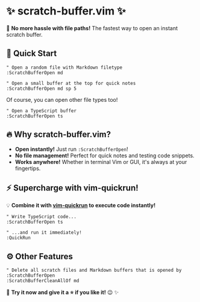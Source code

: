 # :sparkles: scratch-buffer.vim :sparkles:

:rocket: **No more hassle with file paths!** The fastest way to open an instant scratch buffer.

## :wrench: Quick Start

```vim
" Open a random file with Markdown filetype
:ScratchBufferOpen md
```

```vim
" Open a small buffer at the top for quick notes
:ScratchBufferOpen md sp 5
```

Of course, you can open other file types too!

```vim
" Open a TypeScript buffer
:ScratchBufferOpen ts
```

## :fire: Why scratch-buffer.vim?

- **Open instantly!** Just run `:ScratchBufferOpen`!
- **No file management!** Perfect for quick notes and testing code snippets.
- **Works anywhere!** Whether in terminal Vim or GUI, it's always at your fingertips.

## :zap: Supercharge with vim-quickrun!

:bulb: **Combine it with [vim-quickrun](https://github.com/thinca/vim-quickrun) to execute code instantly!**

```vim
" Write TypeScript code...
:ScratchBufferOpen ts

" ...and run it immediately!
:QuickRun
```

## :gear: Other Features

```vim
" Delete all scratch files and Markdown buffers that is opened by :ScratchBufferOpen
:ScratchBufferCleanAllOf md
```

:dart: **Try it now and give it a :star: if you like it!** :wink: :sparkles:
